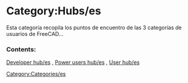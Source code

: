# Category:Hubs/es
Esta categoría recopila los puntos de encuentro de las 3 categorías de usuarios de FreeCAD\...

### Contents:

[Developer hub/es](Developer_hub/es.md) , [Power users hub/es](Power_users_hub/es.md) , [User hub/es](User_hub/es.md)

[Category:Categories/es](Category:Categories/es.md)
